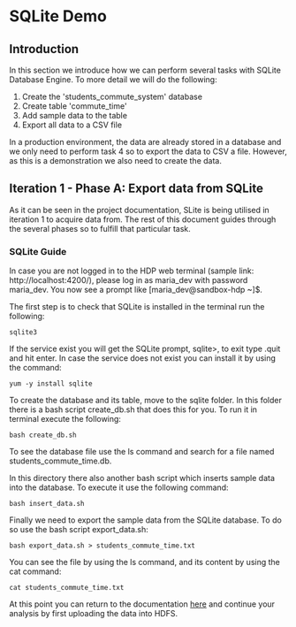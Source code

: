 # SQLite Demo

## Introduction
In this section we introduce how we can perform several tasks with SQLite Database Engine. To more detail we will do the following:
1. Create the 'students_commute_system' database
2. Create table 'commute_time'
3. Add sample data to the table
4. Export all data to a CSV file

In a production environment, the data  are already stored in a database and we only need to perform task 4 so to export the data to CSV a file.
However, as this is a demonstration we also need to create the data.

## Iteration 1 - Phase A: Export data from SQLite

As it can be seen in the project documentation, SLite  is being  utilised in iteration 1 to acquire data from. The rest of this document guides through the several phases so to fulfill that particular task.


### SQLite Guide

In case you are not logged in to the HDP web terminal (sample link: http://localhost:4200/), please log in as maria_dev with password maria_dev.
You now see a prompt like [maria_dev@sandbox-hdp ~]$.

The first step is to check that SQLite is installed in the terminal run the following:
```
sqlite3
```

If the service exist you will get the SQLite prompt, sqlite>, to exit type .quit and hit enter. In case the service does not exist you can install it by using the command:
```
yum -y install sqlite
```

To create the database and its table, move to the sqlite folder. In this folder there is a bash script create_db.sh that does this for you. To run it in terminal execute the following:

```
bash create_db.sh
```
To see the database file use the ls command and search for a file named students_commute_time.db.

In this directory there also another bash script which inserts sample data into the database. To execute it use the following command:
```
bash insert_data.sh
```

Finally we need to export the sample data from the SQLite database. To do so use the bash script export_data.sh:
```
bash export_data.sh > students_commute_time.txt
```

You can see the file by using the ls command, and its content by using the cat command:
```
cat students_commute_time.txt
```

At this point you can return to the documentation [here](https://github.com/UoW-CPC/rabbda-university-portal#phase-a-export-data-from-sqlite-and-upload-them-to-hdfs) and continue your analysis by first uploading the data into HDFS.
